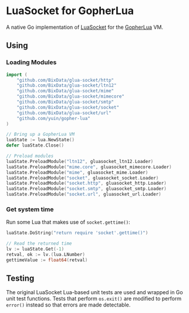 # LuaSocket for GopherLua

A native Go implementation of [LuaSocket](https://github.com/diegonehab/luasocket) for the [GopherLua](https://github.com/yuin/gopher-lua) VM.

## Using

### Loading Modules

```go
import (
	"github.com/BixData/glua-socket/http"
	"github.com/BixData/glua-socket/ltn12"
	"github.com/BixData/glua-socket/mime"
	"github.com/BixData/glua-socket/mimecore"
	"github.com/BixData/glua-socket/smtp"
	"github.com/BixData/glua-socket/socket"
	"github.com/BixData/glua-socket/url"
	"github.com/yuin/gopher-lua"
)

// Bring up a GopherLua VM
luaState := lua.NewState()
defer luaState.Close()

// Preload modules
luaState.PreloadModule("ltn12", gluasocket_ltn12.Loader)
luaState.PreloadModule("mime.core", gluasocket_mimecore.Loader)
luaState.PreloadModule("mime", gluasocket_mime.Loader)
luaState.PreloadModule("socket", gluasocket_socket.Loader)
luaState.PreloadModule("socket.http", gluasocket_http.Loader)
luaState.PreloadModule("socket.smtp", gluasocket_smtp.Loader)
luaState.PreloadModule("socket.url", gluasocket_url.Loader)
```

### Get system time

Run some Lua that makes use of `socket.gettime()`:

```go
luaState.DoString("return require 'socket'.gettime()")

// Read the returned time
lv := luaState.Get(-1)
retval, ok := lv.(lua.LNumber)
gettimeValue := float64(retval)
```

## Testing

The original LuaSocket Lua-based unit tests are used and wrapped in Go unit test functions. Tests that perform `os.exit()` are modified to perform `error()` instead so that errors are made detectable.
